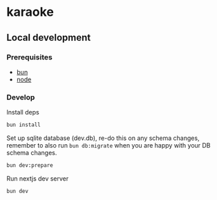 # karaoke

## Local development

### Prerequisites

- [bun](https://bun.sh)
- [node](https://nodejs.org)

### Develop

Install deps

```sh
bun install
```

Set up sqlite database (dev.db), re-do this on any schema changes, remember to also run `bun db:migrate` when you are
happy with your DB schema changes.

```sh
bun dev:prepare
```

Run nextjs dev server

```sh
bun dev
```
